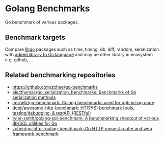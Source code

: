 # Golang Benchmarks
Go benchmark of various packages.

## Benchmark targets
Compare [libgo](https://github.com/GeniusesGroup/libgo) packages such as time, timing, db, diff, random, serialization with [added library to Go language](https://github.com/golang/go/tree/master/src) and may be other library in ecosystem e.g. github, ...

## Related benchmarking repositories
- https://github.com/zchee/go-benchmarks
- [alecthomas/go\_serialization\_benchmarks: Benchmarks of Go serialization methods](https://github.com/alecthomas/go_serialization_benchmarks)
- [cornelk/go-benchmark: Golang benchmarks used for optimizing code](https://github.com/cornelk/go-benchmark)
- [denji/awesome-http-benchmark: HTTP(S) benchmark tools, testing/debugging, & restAPI (RESTful)](https://github.com/denji/awesome-http-benchmark)
- [tyler-smith/golang-sql-benchmark: A benchmarking shootout of various db/SQL utilities for Go](https://github.com/tyler-smith/golang-sql-benchmark)
- [zchee/go-http-routing-benchmark: Go HTTP request router and web framework benchmark](https://github.com/zchee/go-http-routing-benchmark)
